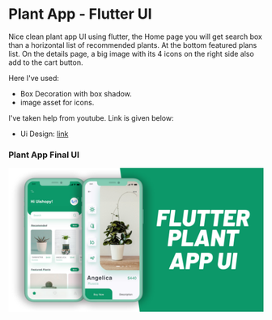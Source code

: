 # Plant App - Flutter UI

Nice clean plant app UI using flutter, the Home page you will get search box than a horizontal list of recommended plants. At the bottom featured plans list. On the details page, a big image with its 4 icons on the right side also add to the cart button.

Here I've used:

- Box Decoration with box shadow.
- image asset for icons.

I've taken help from youtube. Link is given below:

- Ui Design: [link](https://youtu.be/LN668OAUrK4)

### Plant App Final UI

![App UI](/banner.png)


